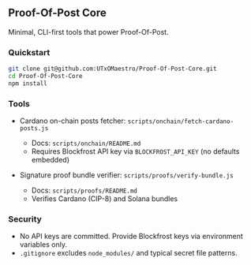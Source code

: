 ## Proof-Of-Post Core

Minimal, CLI-first tools that power Proof-Of-Post.

### Quickstart
```bash
git clone git@github.com:UTxOMaestro/Proof-Of-Post-Core.git
cd Proof-Of-Post-Core
npm install
```

### Tools
- Cardano on-chain posts fetcher: `scripts/onchain/fetch-cardano-posts.js`
  - Docs: `scripts/onchain/README.md`
  - Requires Blockfrost API key via `BLOCKFROST_API_KEY` (no defaults embedded)

- Signature proof bundle verifier: `scripts/proofs/verify-bundle.js`
  - Docs: `scripts/proofs/README.md`
  - Verifies Cardano (CIP-8) and Solana bundles

### Security
- No API keys are committed. Provide Blockfrost keys via environment variables only.
- `.gitignore` excludes `node_modules/` and typical secret file patterns.


